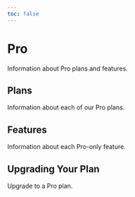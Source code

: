 ```yaml
---
toc: false
---
```


# Pro

Information about Pro plans and features.

## Plans
Information about each of our Pro plans.

## Features
Information about each Pro-only feature.

## Upgrading Your Plan
Upgrade to a Pro plan.
